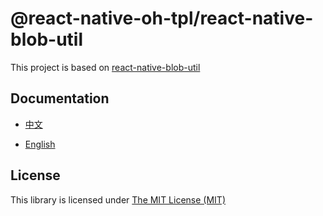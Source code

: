 # @react-native-oh-tpl/react-native-blob-util

This project is based on [react-native-blob-util](https://github.com/RonRadtke/react-native-blob-util)

## Documentation

-   [中文](https://gitee.com/react-native-oh-library/usage-docs/blob/master/zh-cn/react-native-blob-util.md)

-   [English](https://gitee.com/react-native-oh-library/usage-docs/blob/master/en/react-native-blob-util.md)

## License

This library is licensed under [The MIT License (MIT)](https://github.com/RonRadtke/react-native-blob-util/blob/master/LICENSE)

